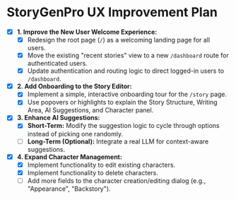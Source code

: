 # StoryGenPro UX Improvement Plan

- [x] **1. Improve the New User Welcome Experience:**
  - [x] Redesign the root page (`/`) as a welcoming landing page for all users.
  - [x] Move the existing "recent stories" view to a new `/dashboard` route for authenticated users.
  - [x] Update authentication and routing logic to direct logged-in users to `/dashboard`.

- [x] **2. Add Onboarding to the Story Editor:**
  - [x] Implement a simple, interactive onboarding tour for the `/story` page.
  - [x] Use popovers or highlights to explain the Story Structure, Writing Area, AI Suggestions, and Character panel.

- [x] **3. Enhance AI Suggestions:**
  - [x] **Short-Term:** Modify the suggestion logic to cycle through options instead of picking one randomly.
  - [ ] **Long-Term (Optional):** Integrate a real LLM for context-aware suggestions.

- [x] **4. Expand Character Management:**
  - [x] Implement functionality to edit existing characters.
  - [x] Implement functionality to delete characters.
  - [ ] Add more fields to the character creation/editing dialog (e.g., "Appearance", "Backstory").
